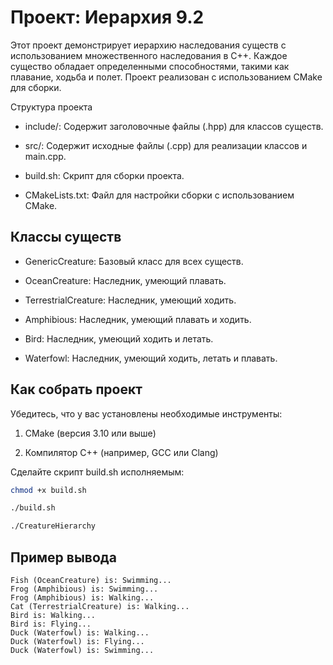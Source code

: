 # Проект: Иерархия 9.2

Этот проект демонстрирует иерархию наследования существ с использованием множественного наследования в C++. Каждое существо обладает определенными способностями, такими как плавание, ходьба и полет. Проект реализован с использованием CMake для сборки.

Структура проекта
- include/: Содержит заголовочные файлы (.hpp) для классов существ.

- src/: Содержит исходные файлы (.cpp) для реализации классов и main.cpp.

- build.sh: Скрипт для сборки проекта.

- CMakeLists.txt: Файл для настройки сборки с использованием CMake.

## Классы существ
- GenericCreature: Базовый класс для всех существ.

- OceanCreature: Наследник, умеющий плавать.

- TerrestrialCreature: Наследник, умеющий ходить.

- Amphibious: Наследник, умеющий плавать и ходить.

- Bird: Наследник, умеющий ходить и летать.

- Waterfowl: Наследник, умеющий ходить, летать и плавать.

## Как собрать проект
Убедитесь, что у вас установлены необходимые инструменты:

1. CMake (версия 3.10 или выше)

2. Компилятор C++ (например, GCC или Clang)

Сделайте скрипт build.sh исполняемым:

```bash
chmod +x build.sh
```

```bash
./build.sh
```


```bash
./CreatureHierarchy
```

## Пример вывода

```CLI
Fish (OceanCreature) is: Swimming...
Frog (Amphibious) is: Swimming...
Frog (Amphibious) is: Walking...
Cat (TerrestrialCreature) is: Walking...
Bird is: Walking...
Bird is: Flying...
Duck (Waterfowl) is: Walking...
Duck (Waterfowl) is: Flying...
Duck (Waterfowl) is: Swimming...
```
